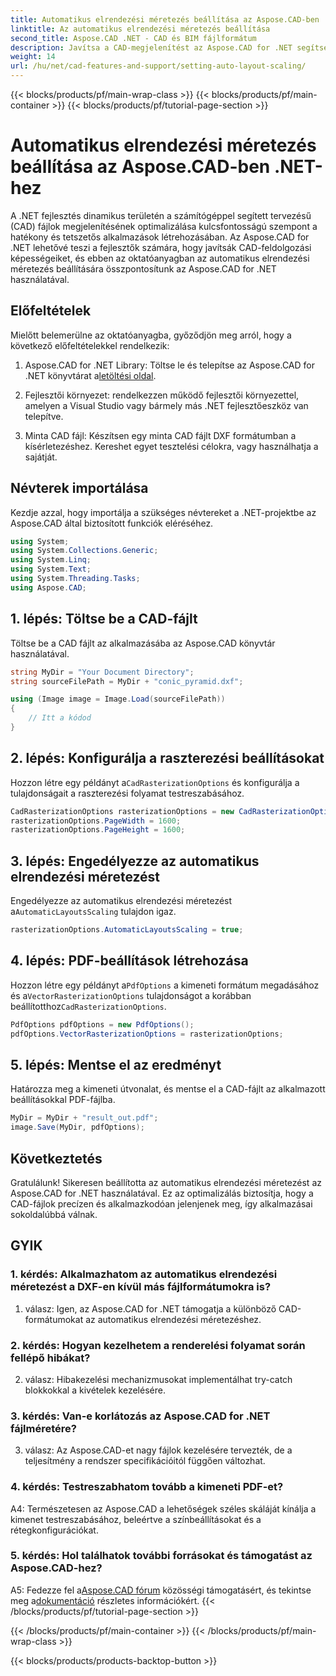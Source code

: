 ```yaml
---
title: Automatikus elrendezési méretezés beállítása az Aspose.CAD-ben .NET-hez
linktitle: Az automatikus elrendezési méretezés beállítása
second_title: Aspose.CAD .NET - CAD és BIM fájlformátum
description: Javítsa a CAD-megjelenítést az Aspose.CAD for .NET segítségével. Ismerje meg az automatikus elrendezési méretezés beállítását a precíz és adaptálható fájlmegjelenítés érdekében.
weight: 14
url: /hu/net/cad-features-and-support/setting-auto-layout-scaling/
---
```


{{< blocks/products/pf/main-wrap-class >}}
{{< blocks/products/pf/main-container >}}
{{< blocks/products/pf/tutorial-page-section >}}

# Automatikus elrendezési méretezés beállítása az Aspose.CAD-ben .NET-hez

A .NET fejlesztés dinamikus területén a számítógéppel segített tervezésű (CAD) fájlok megjelenítésének optimalizálása kulcsfontosságú szempont a hatékony és tetszetős alkalmazások létrehozásában. Az Aspose.CAD for .NET lehetővé teszi a fejlesztők számára, hogy javítsák CAD-feldolgozási képességeiket, és ebben az oktatóanyagban az automatikus elrendezési méretezés beállítására összpontosítunk az Aspose.CAD for .NET használatával.

## Előfeltételek

Mielőtt belemerülne az oktatóanyagba, győződjön meg arról, hogy a következő előfeltételekkel rendelkezik:

1.  Aspose.CAD for .NET Library: Töltse le és telepítse az Aspose.CAD for .NET könyvtárat a[letöltési oldal](https://releases.aspose.com/cad/net/).

2. Fejlesztői környezet: rendelkezzen működő fejlesztői környezettel, amelyen a Visual Studio vagy bármely más .NET fejlesztőeszköz van telepítve.

3. Minta CAD fájl: Készítsen egy minta CAD fájlt DXF formátumban a kísérletezéshez. Kereshet egyet tesztelési célokra, vagy használhatja a sajátját.

## Névterek importálása

Kezdje azzal, hogy importálja a szükséges névtereket a .NET-projektbe az Aspose.CAD által biztosított funkciók eléréséhez.

```csharp
using System;
using System.Collections.Generic;
using System.Linq;
using System.Text;
using System.Threading.Tasks;
using Aspose.CAD;
```

## 1. lépés: Töltse be a CAD-fájlt

Töltse be a CAD fájlt az alkalmazásába az Aspose.CAD könyvtár használatával.

```csharp
string MyDir = "Your Document Directory";
string sourceFilePath = MyDir + "conic_pyramid.dxf";

using (Image image = Image.Load(sourceFilePath))
{
    // Itt a kódod
}
```

## 2. lépés: Konfigurálja a raszterezési beállításokat

 Hozzon létre egy példányt a`CadRasterizationOptions` és konfigurálja a tulajdonságait a raszterezési folyamat testreszabásához.

```csharp
CadRasterizationOptions rasterizationOptions = new CadRasterizationOptions();
rasterizationOptions.PageWidth = 1600;
rasterizationOptions.PageHeight = 1600;
```

## 3. lépés: Engedélyezze az automatikus elrendezési méretezést

 Engedélyezze az automatikus elrendezési méretezést a`AutomaticLayoutsScaling` tulajdon igaz.

```csharp
rasterizationOptions.AutomaticLayoutsScaling = true;
```

## 4. lépés: PDF-beállítások létrehozása

 Hozzon létre egy példányt a`PdfOptions` a kimeneti formátum megadásához és a`VectorRasterizationOptions` tulajdonságot a korábban beállítotthoz`CadRasterizationOptions`.

```csharp
PdfOptions pdfOptions = new PdfOptions();
pdfOptions.VectorRasterizationOptions = rasterizationOptions;
```

## 5. lépés: Mentse el az eredményt

Határozza meg a kimeneti útvonalat, és mentse el a CAD-fájlt az alkalmazott beállításokkal PDF-fájlba.

```csharp
MyDir = MyDir + "result_out.pdf";
image.Save(MyDir, pdfOptions);
```

## Következtetés

Gratulálunk! Sikeresen beállította az automatikus elrendezési méretezést az Aspose.CAD for .NET használatával. Ez az optimalizálás biztosítja, hogy a CAD-fájlok precízen és alkalmazkodóan jelenjenek meg, így alkalmazásai sokoldalúbbá válnak.

## GYIK

### 1. kérdés: Alkalmazhatom az automatikus elrendezési méretezést a DXF-en kívül más fájlformátumokra is?

1. válasz: Igen, az Aspose.CAD for .NET támogatja a különböző CAD-formátumokat az automatikus elrendezési méretezéshez.

### 2. kérdés: Hogyan kezelhetem a renderelési folyamat során fellépő hibákat?

2. válasz: Hibakezelési mechanizmusokat implementálhat try-catch blokkokkal a kivételek kezelésére.

### 3. kérdés: Van-e korlátozás az Aspose.CAD for .NET fájlméretére?

3. válasz: Az Aspose.CAD-et nagy fájlok kezelésére tervezték, de a teljesítmény a rendszer specifikációitól függően változhat.

### 4. kérdés: Testreszabhatom tovább a kimeneti PDF-et?

A4: Természetesen az Aspose.CAD a lehetőségek széles skáláját kínálja a kimenet testreszabásához, beleértve a színbeállításokat és a rétegkonfigurációkat.

### 5. kérdés: Hol találhatok további forrásokat és támogatást az Aspose.CAD-hez?

 A5: Fedezze fel a[Aspose.CAD fórum](https://forum.aspose.com/c/cad/19) közösségi támogatásért, és tekintse meg a[dokumentáció](https://reference.aspose.com/cad/net/) részletes információkért.
{{< /blocks/products/pf/tutorial-page-section >}}

{{< /blocks/products/pf/main-container >}}
{{< /blocks/products/pf/main-wrap-class >}}

{{< blocks/products/products-backtop-button >}}
